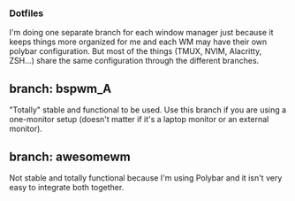 ### Dotfiles

I'm doing one separate branch for each window manager just because it keeps things more organized for me and each WM may have their own polybar configuration. But most of the things (TMUX, NVIM, Alacritty, ZSH...) share the same configuration through the different branches.

## branch: bspwm_A 

"Totally" stable and functional to be used. Use this branch if you are using a one-monitor setup (doesn't matter if it's a laptop monitor or an external monitor).

## branch: awesomewm 

Not stable and totally functional because I'm using Polybar and it isn't very easy to integrate both together.
